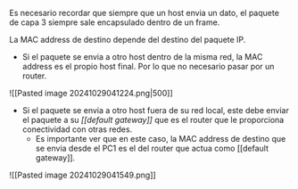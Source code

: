 Es necesario recordar que siempre que un host envia un dato, el paquete de capa 3 siempre sale encapsulado dentro de un frame.

La MAC address de destino depende del destino del paquete IP. 
- Si el paquete se envia a otro host dentro de la misma red, la MAC address es el propio host final. Por lo que no necesario pasar por un router. 

![[Pasted image 20241029041224.png|500]]
- Si el paquete se envia a otro host fuera de su red local, este debe enviar el paquete a su _[[default gateway]]_ que es el router que le proporciona conectividad con otras redes. 
	- Es importante ver que en este caso, la MAC address de destino que se envia desde el PC1 es el del router que actua como [[default gateway]]. 

![[Pasted image 20241029041549.png]]